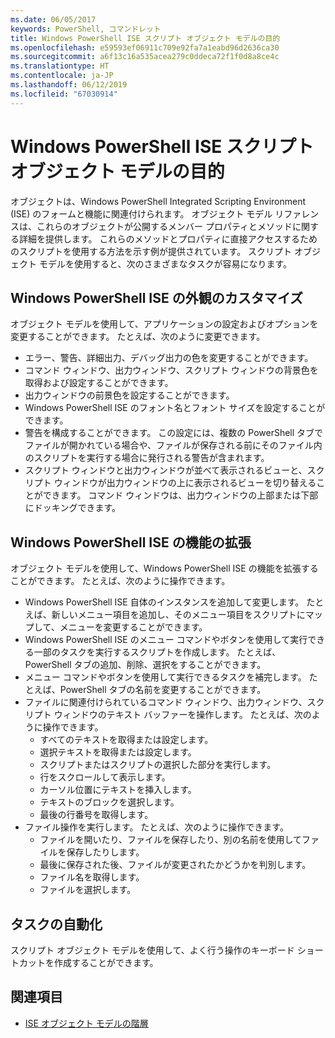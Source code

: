 ```yaml
---
ms.date: 06/05/2017
keywords: PowerShell, コマンドレット
title: Windows PowerShell ISE スクリプト オブジェクト モデルの目的
ms.openlocfilehash: e59593ef06911c709e92fa7a1eabd96d2636ca30
ms.sourcegitcommit: a6f13c16a535acea279c0ddeca72f1f0d8a8ce4c
ms.translationtype: HT
ms.contentlocale: ja-JP
ms.lasthandoff: 06/12/2019
ms.locfileid: "67030914"
---
```

# <a name="purpose-of-the-windows-powershell-ise-scripting-object-model"></a>Windows PowerShell ISE スクリプト オブジェクト モデルの目的

オブジェクトは、Windows PowerShell Integrated Scripting Environment (ISE) のフォームと機能に関連付けられます。 オブジェクト モデル リファレンスは、これらのオブジェクトが公開するメンバー プロパティとメソッドに関する詳細を提供します。 これらのメソッドとプロパティに直接アクセスするためのスクリプトを使用する方法を示す例が提供されています。 スクリプト オブジェクト モデルを使用すると、次のさまざまなタスクが容易になります。

## <a name="customizing-the-appearance-of-windows-powershell-ise"></a>Windows PowerShell ISE の外観のカスタマイズ

オブジェクト モデルを使用して、アプリケーションの設定およびオプションを変更することができます。 たとえば、次のように変更できます。

- エラー、警告、詳細出力、デバッグ出力の色を変更することができます。
- コマンド ウィンドウ、出力ウィンドウ、スクリプト ウィンドウの背景色を取得および設定することができます。
- 出力ウィンドウの前景色を設定することができます。
- Windows PowerShell ISE のフォント名とフォント サイズを設定することができます。
- 警告を構成することができます。 この設定には、複数の PowerShell タブでファイルが開かれている場合や、ファイルが保存される前にそのファイル内のスクリプトを実行する場合に発行される警告が含まれます。
- スクリプト ウィンドウと出力ウィンドウが並べて表示されるビューと、スクリプト ウィンドウが出力ウィンドウの上に表示されるビューを切り替えることができます。 コマンド ウィンドウは、出力ウィンドウの上部または下部にドッキングできます。

## <a name="enhancing-the-functionality-of-windows-powershell-ise"></a>Windows PowerShell ISE の機能の拡張

オブジェクト モデルを使用して、Windows PowerShell ISE の機能を拡張することができます。 たとえば、次のように操作できます。

- Windows PowerShell ISE 自体のインスタンスを追加して変更します。 たとえば、新しいメニュー項目を追加し、そのメニュー項目をスクリプトにマップして、メニューを変更することができます。
- Windows PowerShell ISE のメニュー コマンドやボタンを使用して実行できる一部のタスクを実行するスクリプトを作成します。 たとえば、PowerShell タブの追加、削除、選択をすることができます。
- メニュー コマンドやボタンを使用して実行できるタスクを補完します。 たとえば、PowerShell タブの名前を変更することができます。
- ファイルに関連付けられているコマンド ウィンドウ、出力ウィンドウ、スクリプト ウィンドウのテキスト バッファーを操作します。 たとえば、次のように操作できます。
  - すべてのテキストを取得または設定します。
  - 選択テキストを取得または設定します。
  - スクリプトまたはスクリプトの選択した部分を実行します。
  - 行をスクロールして表示します。
  - カーソル位置にテキストを挿入します。
  - テキストのブロックを選択します。
  - 最後の行番号を取得します。
- ファイル操作を実行します。 たとえば、次のように操作できます。
  - ファイルを開いたり、ファイルを保存したり、別の名前を使用してファイルを保存したりします。
  - 最後に保存された後、ファイルが変更されたかどうかを判別します。
  - ファイル名を取得します。
  - ファイルを選択します。

## <a name="automating-tasks"></a>タスクの自動化

スクリプト オブジェクト モデルを使用して、よく行う操作のキーボード ショートカットを作成することができます。

## <a name="see-also"></a>関連項目

- [ISE オブジェクト モデルの階層](The-ISE-Object-Model-Hierarchy.md)
